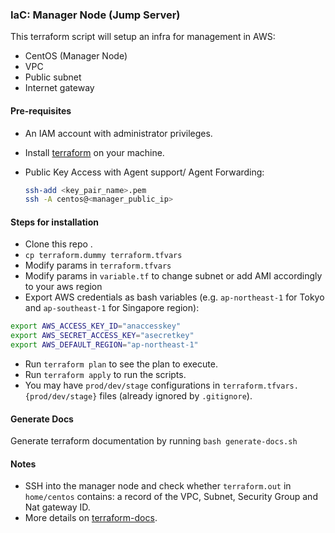 ### IaC: Manager Node (Jump Server)
This terraform script will setup an infra for management in AWS:
 - CentOS (Manager Node)
 - VPC
 - Public subnet
 - Internet gateway

#### Pre-requisites
- An IAM account with administrator privileges.
- Install [terraform](https://www.terraform.io/intro/getting-started/install.html) on your machine.
- Public Key Access with Agent support/ Agent Forwarding:

  ```bash
  ssh-add <key_pair_name>.pem
  ssh -A centos@<manager_public_ip>
  ```

#### Steps for installation
- Clone this repo .
- `cp terraform.dummy terraform.tfvars`
- Modify params in `terraform.tfvars`
- Modify params in `variable.tf` to change subnet or add AMI accordingly to your aws region
- Export AWS credentials as bash variables (e.g. `ap-northeast-1` for Tokyo and `ap-southeast-1` for Singapore region):
```bash
export AWS_ACCESS_KEY_ID="anaccesskey" 
export AWS_SECRET_ACCESS_KEY="asecretkey"
export AWS_DEFAULT_REGION="ap-northeast-1"
```
- Run `terraform plan` to see the plan to execute.
- Run `terraform apply` to run the scripts.
- You may have `prod/dev/stage` configurations in
`terraform.tfvars.{prod/dev/stage}` files (already ignored by `.gitignore`).

#### Generate Docs 
Generate terraform documentation by running `bash generate-docs.sh`

#### Notes
- SSH into the manager node and check whether `terraform.out` in `home/centos` contains:
a record of the VPC, Subnet, Security Group and Nat gateway ID.
- More details on [terraform-docs](https://github.com/segmentio/terraform-docs).

